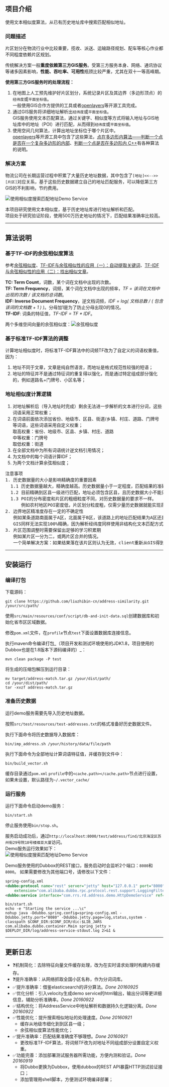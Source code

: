 ## 项目介绍
使用文本相似度算法，从已有历史地址库中搜索匹配相似地址。


### 问题描述
片区划分在物流行业中比较重要，揽收、派送、运输路径规划、配车等核心作业都不同程度依赖片区规划。

传统解决方案一般**重度依赖第三方GIS服务**。受第三方服务本身、网络、通讯协议等诸多因素影响，**性能、吞吐率、可用性**瓶颈比较严重，尤其在双十一等高峰期。

**使用第三方GIS服务时的处理流程：**

1. 在地图上人工预先维护好片区划分，系统记录片区及其边界（多边形顶点）的`经纬度`或`平面坐标值`。<br>
   一般使用GIS合作方提供的工具或者[openlayers](http://openlayers.org/)等开源工具完成。
2. 通过GIS服务将详细地址解析出`经纬度`或`平面坐标值`。<br>
   GIS服务使用文本匹配算法，通过关键字、相似度等方式将输入地址与GIS地址库中的地址（POI）进行匹配，从而得到`经纬度`或`平面坐标值`。
3. 使用空间几何算法，计算出地址坐标位于哪个片区中。<br>
   [openlayers](http://openlayers.org/)等开源工具中包含了这些算法，[点在多边形内算法——判断一个点是否在一个复杂多边形的内部](http://blog.csdn.net/hjh2005/article/details/9246967)、[判断一个点是否在多边形内 C++](http://blog.csdn.net/orange_xxx/article/details/7445803)有各种算法的说明。


### 解决方案
物流公司在长期运营过程中积累了大量历史地址数据，其中包含了```[地址]<<-->>[片区]```对应关系，基于这些历史数据建立自己的地址匹配服务，可以降低第三方GIS的不利影响，节约费用。

![使用相似度搜索匹配地址Demo Service](images/solution.png)

本项目研究使用文本相似度，基于历史地址库进行地址解析和匹配。<br>
项目处于研究验证阶段，使用500万历史地址的情况下，匹配结果准确率比较高。


-------------------------------------------------------------------------
## 算法说明
 
### 基于TF-IDF的余弦相似度算法
参考[余弦相似度](http://baike.baidu.com/item/%E4%BD%99%E5%BC%A6%E7%9B%B8%E4%BC%BC%E5%BA%A6)、[TF-IDF与余弦相似性的应用（一）：自动提取关键词](http://www.ruanyifeng.com/blog/2013/03/tf-idf.html)、[TF-IDF与余弦相似性的应用（二）：找出相似文章](http://www.ruanyifeng.com/blog/2013/03/cosine_similarity.html)。

**TC: Term Count**，词数，某个词在文档中出现的次数。<br />
**TF: Term Frequency**，词频，某个词在文档中出现的频率，_TF = 该词在文档中出现的次数 / 该文档的总词数_。<br />
**IDF: Inverse Document Frequency**，逆文档词频，_IDF = log( 文档总数 / ( 包含该词的文档数 + 1 ) )_。分母加1是为了防止分母出现0的情况。<br />
**TF-IDF**: 词条的特征值，_TF-IDF = TF * IDF_。 <br>

两个多维空间向量的余弦相似度：![余弦相似度](images/latex-cos-formula.png)


### 基于标准TF-IDF算法的调整
计算地址相似度时，将标准TF-IDF算法中的词频TF改为了自定义的词语权重值，因为：

1. 地址不同于文章，文章是纯自然语言，而地址是格式规范性较强的短语；
2. 地址的特征并不是通过特征词的重复得以强化，而是通过特定组成部分强化的，例如道路名+门牌号、小区名等；


### 地址相似度计算逻辑

1. 对地址解析后（导入地址时完成）剩余无法进一步解析的文本进行分词，这些词语采用正常权重；
2. 在词语前面依次添加省份、地级市、区县、街道/乡镇、村庄、道路、门牌号等词语，这些词语采用自定义权重；<br>
    取高权重：省份、地级市、区县、乡镇、村庄、道路<br />
    中等权重：门牌号<br />
    取低权重：街道<br />
3. 在全部文档中为所有词语统计逆文档引用情况；<br />
4. 为文档中的每个词语计算IDF；<br />
5. 为两个文档计算余弦相似度；

<pre>
注意事项
1. 历史数据量的大小是影响精确度的重要因素
  1.1 历史数据量越大，精确度越高。历史数据量小于一定程度，匹配结果的准确性会非常低。
  1.2 目前精确到区县一级进行匹配，地址必须包含区县，且历史数据大小不能只看全国总量，需具体到每个区县。
  1.3 POI的分布密度和片区的粗细粒度不同，对历史数据量的要求不一样。
      例如农村地区POI密度低，片区划分粒度粗，仅需少量历史数据就能实现高精确度，但城市地区不行。
2. 边界地区精准度存在一定的不确定性
   例如某条道路南面属于A区，北面属于B区，该道路上的地址匹配结果为A区还是B区存在不确定性。
   GIS同样无法实现100%精确，因为解析经纬度同样使用非结构化文本匹配方式。但GIS POI数据多，精确度相对较高。
3. 片区范围调整时需要保留出足够的学习积累期
   例如某片区一分为二，或两片区合并的情况。
   一个简单解决方案：如果结果落在该片区则认为无效，client重新从GIS得到片区ID，留出一段时间为该片区积累历史数据。
</pre>

-------------------------------------------------------------------------
## 安装运行

### 编译打包
下载源码：
```shell
git clone https://github.com/liuzhibin-cn/address-similarity.git /your/src/path/
```

使用`src/main/resources/conf/script/db-and-init-data.sql`创建数据库和初始化省市区区域数据。

修改`pom.xml`文件，在`profile`节点`test`下面设置数据库连接信息。

执行maven命令编译打包_（项目开发和测试环境使用的JDK1.8，项目使用的Dubbox也是在1.8版本下源码编译的）_：
```shell
mvn clean package -P test
```

将生成的压缩包解压到运行目录：
```shell
mv target/address-match.tar.gz /your/dist/path/
cd /your/dist/path/
tar -xvzf address-match.tar.gz
```


### 准备历史数据
运行demo服务需要先导入历史地址数据。

按照`src/test/resources/test-addresses.txt`的格式准备好历史数据文件。

执行下面命令将历史数据导入数据库：
```shell
bin/imp_address.sh /your/history/data/file/path
```

执行下面命令为全部地址计算词语特征值，并缓存到文件中：
```shell
bin/build_vector.sh
```
缓存目录通过`pom.xml` `profile`中的`<cache.path></cache.path>`节点进行设置，如果未设置，默认路径为`~/.vector_cache/`


### 运行服务
运行下面命令启动demo服务：
```shell
bin/start.sh
```
停止服务使用`bin/stop.sh`。

服务启动成功后，通过`http://localhost:8000/test/address/find/北京海淀区苏州街29号院18号楼维亚大厦`访问。<br>
Demo服务运行效果如下：<br>
![使用相似度搜索匹配地址Demo Service](images/demo-screenshot.png)

Demo服务使用的Dubbox的REST接口，服务启动时会监听2个端口：`8080`和`8000`。
如果需要修改为其他端口号，请修改以下文件：
```xml
spring-config.xml
<dubbo:protocol name="rest" server="jetty" host="127.0.0.1" port="8000" contextpath="test"
	extension="com.alibaba.dubbo.rpc.protocol.rest.support.LoggingFilter" />
<dubbo:service interface="com.rrs.rd.address.demo.HttpDemoService" ref="demoService" register="false" protocol="rest" />
```

```shell
bin/start.sh
echo -e "Starting the service ...\c"
nohup java -Ddubbo.spring.config=spring-config.xml -Ddubbo.jetty.port="8080" -Ddubbo.jetty.page=log,status,system -classpath $CONF_DIR:$CONF_DIR/dic:$LIB_JARS com.alibaba.dubbo.container.Main spring jetty > $DEPLOY_DIR/log/address-service-stdout.log 2>&1 &
```


-------------------------------------------------------------------------
## 更新日志
* ❓机制简化：去除特征向量文件缓存处理，改为在实时请求处理时构建内存缓存。
* ❓提升准确率：从网络抓取全国小区名称，作为分词词库。
* ✅提升准确率：借鉴elasticsearch的评分算法。_Done 20160925_
* ✅优化分析：引入velocity生成demo service的html输出，输出分词等更详细信息，辅助分析准确率。_Done 20160922_
* ✅结构优化：将AddressService中地址解析和数据持久化逻辑分离。_Done 20160922_
* ✅性能优化：提升搜索相似地址的处理速度。_Done 20160921_
    * 缓存从地级市细化到到区县一级；
    * 余弦相似度算法性能优化；
* ✅提升准确率：匹配结果准确度不够理想。_Done 20160921_
	* 更改标准TF-IDF算法，将词频TF改为对地址不同组成部分设置自定义权重。
* ✅功能完善：添加部署测试服务器所需功能，方便内测和验证。_Done 20160919_
    * 将Dubbo更换为Dubbox，使用dubbox的REST API暴露HTTP测试验证接口；
    * 添加管理用shell脚本，方便测试环境编译部署；